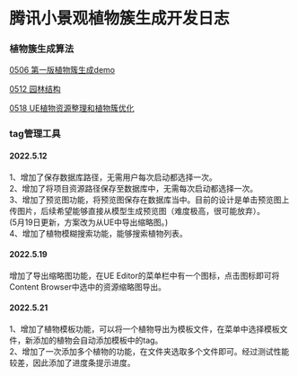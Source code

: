 # 腾讯小景观植物簇生成开发日志

### 植物簇生成算法

[0506 第一版植物簇生成demo](https://plausible-bard-9b1.notion.site/0506-demo-7e6e996e334e40c98d33c70312309b6b)

[0512 园林结构](https://plausible-bard-9b1.notion.site/0512-ba24537715d44a24b5ec48acd1e9c456)

[0518 UE植物资源整理和植物簇优化](https://plausible-bard-9b1.notion.site/0518UE-327c11a4c7db41e290a6e1dbc67e67a7)

### tag管理工具
#### 2022.5.12
1、增加了保存数据库路径，无需用户每次启动都选择一次。<br/>
2、增加了将项目资源路径保存至数据库中，无需每次启动都选择一次。<br/>
3、增加了预览图功能，将预览图保存在数据库当中。目前的设计是单击预览图上传图片，后续希望能够直接从模型生成预览图（难度极高，很可能放弃）。<br/>
(5月19日更新，方案改为从UE中导出缩略图。)<br/>
4、增加了植物模糊搜索功能，能够搜索植物列表。

#### 2022.5.19
增加了导出缩略图功能，在UE Editor的菜单栏中有一个图标，点击图标即可将Content Browser中选中的资源缩略图导出。

#### 2022.5.21
1、增加了植物模板功能，可以将一个植物导出为模板文件，在菜单中选择模板文件，新添加的植物会自动添加模板中的tag。<br/>
2、增加了一次添加多个植物的功能，在文件夹选取多个文件即可。经过测试性能较差，因此添加了进度条提示进度。